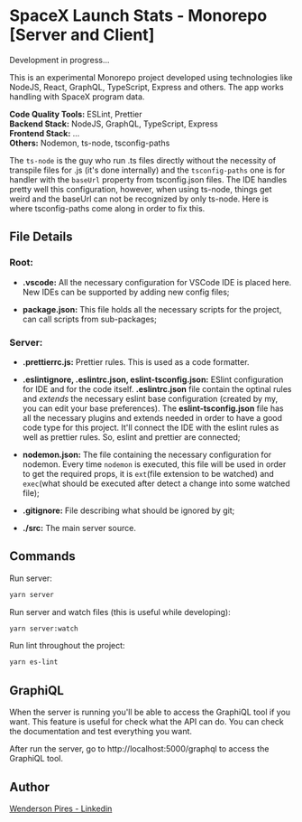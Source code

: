 # SpaceX Launch Stats - Monorepo [Server and Client]

Development in progress...

This is an experimental Monorepo project developed using technologies like NodeJS, React, GraphQL, TypeScript, Express and others. The app works handling with SpaceX program data.

**Code Quality Tools:** ESLint, Prettier <br>
**Backend Stack:** NodeJS, GraphQL, TypeScript, Express <br>
**Frontend Stack:** ...<br>
**Others:** Nodemon, ts-node, tsconfig-paths

The `ts-node` is the guy who run .ts files directly without the necessity of transpile files for .js (it's done internally) and the `tsconfig-paths` one is for handler with the `baseUrl` property from tsconfig.json files. The IDE handles pretty well this configuration, however, when using ts-node, things get weird and the baseUrl can not be recognized by only ts-node. Here is where tsconfig-paths come along in order to fix this.

## File Details

### Root:

- **.vscode:** All the necessary configuration for VSCode IDE is placed here. New IDEs can be supported by adding new config files;

- **package.json:** This file holds all the necessary scripts for the project, can call scripts from sub-packages;

### Server:

- **.prettierrc.js:** Prettier rules. This is used as a code formatter.

- **.eslintignore, .eslintrc.json, eslint-tsconfig.json:** ESlint configuration for IDE and for the code itself. **.eslintrc.json** file contain the optinal rules and _extends_ the necessary eslint base configuration (created by my, you can edit your base preferences). The **eslint-tsconfig.json** file has all the necessary plugins and extends needed in order to have a good code type for this project. It'll connect the IDE with the eslint rules as well as prettier rules. So, eslint and prettier are connected;

- **nodemon.json:** The file containing the necessary configuration for nodemon. Every time `nodemon` is executed, this file will be used in order to get the required props, it is `ext`(file extension to be watched) and `exec`(what should be executed after detect a change into some watched file);

- **.gitignore:** File describing what should be ignored by git;

- **./src:** The main server source.

## Commands

Run server:

```sh
yarn server
```

Run server and watch files (this is useful while developing):

```sh
yarn server:watch
```

Run lint throughout the project:

```sh
yarn es-lint
```

## GraphiQL

When the server is running you'll be able to access the GraphiQL tool if you want. This feature is useful for check what the API can do. You can check the documentation and test everything you want.

After run the server, go to http://localhost:5000/graphql to access the GraphiQL tool.

## Author

[Wenderson Pires - Linkedin](https://www.linkedin.com/in/wenderson-pires-silva/)
